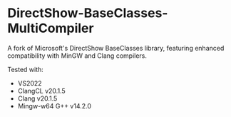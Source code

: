 # DirectShow-BaseClasses-MultiCompiler
A fork of Microsoft's DirectShow BaseClasses library, featuring enhanced compatibility with MinGW and Clang compilers.

Tested with:
- VS2022
- ClangCL v20.1.5
- Clang v20.1.5
- Mingw-w64 G++ v14.2.0
